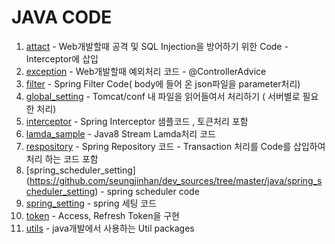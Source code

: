 # JAVA CODE
1. [attact](https://github.com/seungjinhan/dev_sources/tree/master/java/attact) - Web개발할때 공격 및 SQL Injection을 방어하기 위한 Code - Interceptor에 삽입
2. [exception](https://github.com/seungjinhan/dev_sources/tree/master/java/exception) - Web개발할때 예외처리 코드 - @ControllerAdvice 
3. [filter](https://github.com/seungjinhan/dev_sources/tree/master/java/filter) -  Spring Filter Code( body에 들어 온 json파일을 parameter처리)
4. [global_setting](https://github.com/seungjinhan/dev_sources/tree/master/java/global_setting) - Tomcat/conf 내 파일을 읽어들여서 처리하기 ( 서버별로 필요한 처리)
5. [interceptor](https://github.com/seungjinhan/dev_sources/tree/master/java/interceptor) - Spring Interceptor 샘플코드 , 토큰처리 포함
6. [lamda_sample](https://github.com/seungjinhan/dev_sources/tree/master/java/lamda_sample) - Java8 Stream Lamda처리 코드
7. [respository](https://github.com/seungjinhan/dev_sources/tree/master/java/repository) - Spring Repository 코드 - Transaction 처리를 Code를 삽입하여 처리 하는 코드 포함
8. [spring_scheduler_setting] (https://github.com/seungjinhan/dev_sources/tree/master/java/spring_scheduler_setting) - spring scheduler code
9. [spring_setting](https://github.com/seungjinhan/dev_sources/tree/master/java/spring_setting) - spring 세팅 코드
10. [token](https://github.com/seungjinhan/dev_sources/tree/master/java/token) - Access, Refresh Token을 구현
11. [utils](https://github.com/seungjinhan/dev_sources/tree/master/java/utils) - java개발에서 사용하는 Util packages

